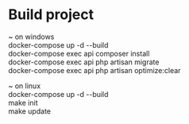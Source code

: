 # Build project
~ on windows  
docker-compose up -d --build  
docker-compose exec api composer install  
docker-compose exec api php artisan migrate  
docker-compose exec api php artisan optimize:clear  
  
~ on linux  
docker-compose up -d --build  
make init  
make update  
